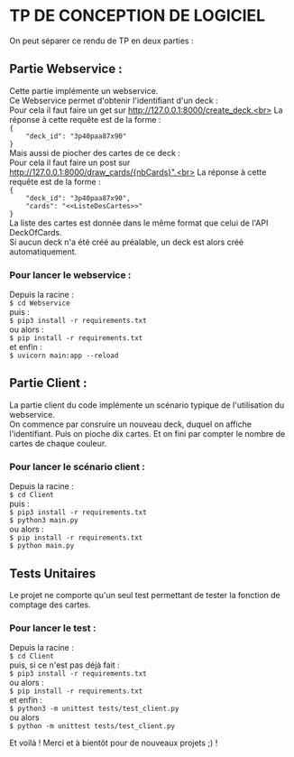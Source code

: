 # TP DE CONCEPTION DE LOGICIEL
On peut séparer ce rendu de TP en deux parties : <br>

## Partie Webservice :
Cette partie implémente un webservice.<br>
Ce Webservice permet d'obtenir l'identifiant d'un deck :<br>
Pour cela il faut faire un get sur http://127.0.0.1:8000/create_deck.<br>
La réponse à cette requête est de la forme :<br>
```{``` <br>
```    "deck_id": "3p40paa87x90"``` <br>
```}``` <br>
Mais aussi de piocher des cartes de ce deck :<br>
Pour cela il faut faire un post sur http://127.0.0.1:8000/draw_cards/{nbCards}".<br>
La réponse à cette requête est de la forme :<br>
```{``` <br>
```    "deck_id": "3p40paa87x90",``` <br>
```    "cards": "<<ListeDesCartes>>"``` <br>
```}``` <br>
La liste des cartes est donnée dans le même format que celui de l'API DeckOfCards.<br>
Si aucun deck n'a été créé au préalable, un deck est alors créé automatiquement.<br>

### Pour lancer le webservice : 
Depuis la racine : <br>
``` $ cd Webservice ``` <br>
puis :<br>
``` $ pip3 install -r requirements.txt ``` <br>
ou alors :<br>
``` $ pip install -r requirements.txt ``` <br>
et enfin :<br>
``` $ uvicorn main:app --reload ``` <br>


## Partie Client :
La partie client du code implémente un scénario typique de l'utilisation du webservice.<br>
On commence par consruire un nouveau deck, duquel on affiche l'identifiant. Puis on pioche dix cartes. Et on fini par compter le nombre de cartes de chaque couleur.
### Pour lancer le scénario client : 
Depuis la racine : <br>
``` $ cd Client ``` <br>
puis :<br>
``` $ pip3 install -r requirements.txt ``` <br>
``` $ python3 main.py ``` <br>
ou alors :<br>
``` $ pip install -r requirements.txt ``` <br>
``` $ python main.py ``` <br>

## Tests Unitaires
Le projet ne comporte qu'un seul test permettant de tester la fonction de comptage des cartes.<br>
### Pour lancer le test :
Depuis la racine :<br>
``` $ cd Client  ``` <br>
puis, si ce n'est pas déjà fait :<br>
``` $ pip3 install -r requirements.txt ``` <br>
ou alors :<br>
``` $ pip install -r requirements.txt ``` <br>
et enfin :<br>
``` $ python3 -m unittest tests/test_client.py  ``` <br>
ou alors<br>
``` $ python -m unittest tests/test_client.py  ``` <br>

Et voilà ! Merci et à bientôt pour de nouveaux projets ;) !